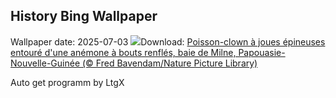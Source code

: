 ## History Bing Wallpaper
Wallpaper date: 2025-07-03
![](https://www.bing.com/th?id=OHR.MaroonClownfish_FR-CA2812323581_UHD.jpg&w=1000)Download: [Poisson-clown à joues épineuses entouré d'une anémone à bouts renflés, baie de Milne, Papouasie-Nouvelle-Guinée (© Fred Bavendam/Nature Picture Library)](https://www.bing.com/th?id=OHR.MaroonClownfish_FR-CA2812323581_UHD.jpg)

Auto get programm by LtgX
